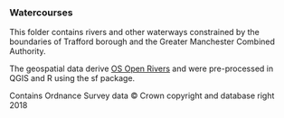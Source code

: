 
### Watercourses

This folder contains rivers and other waterways constrained by the boundaries of Trafford borough and the Greater Manchester Combined Authority. 

The geospatial data derive [OS Open Rivers](https://www.ordnancesurvey.co.uk/business-and-government/products/os-open-rivers.html) and were pre-processed in QGIS and R using the sf package.


Contains Ordnance Survey data © Crown copyright and database right 2018
